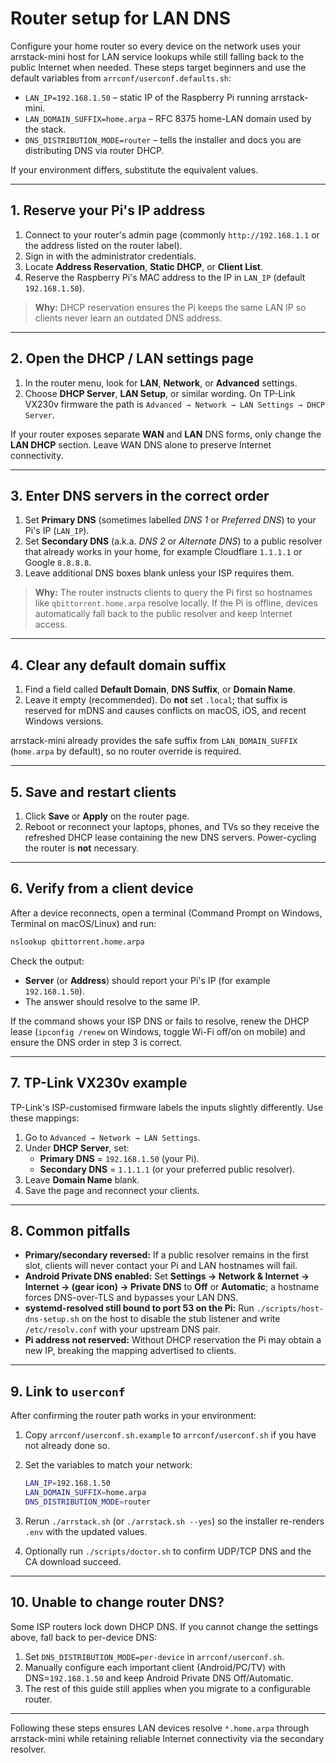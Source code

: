 # Router setup for LAN DNS

Configure your home router so every device on the network uses your arrstack-mini host for LAN service lookups while still falling back to the public Internet when needed. These steps target beginners and use the default variables from `arrconf/userconf.defaults.sh`:

- `LAN_IP=192.168.1.50` – static IP of the Raspberry Pi running arrstack-mini.
- `LAN_DOMAIN_SUFFIX=home.arpa` – RFC 8375 home-LAN domain used by the stack.
- `DNS_DISTRIBUTION_MODE=router` – tells the installer and docs you are distributing DNS via router DHCP.

If your environment differs, substitute the equivalent values.

---

## 1. Reserve your Pi's IP address

1. Connect to your router's admin page (commonly `http://192.168.1.1` or the address listed on the router label).
2. Sign in with the administrator credentials.
3. Locate **Address Reservation**, **Static DHCP**, or **Client List**.
4. Reserve the Raspberry Pi's MAC address to the IP in `LAN_IP` (default `192.168.1.50`).

> **Why:** DHCP reservation ensures the Pi keeps the same LAN IP so clients never learn an outdated DNS address.

---

## 2. Open the DHCP / LAN settings page

1. In the router menu, look for **LAN**, **Network**, or **Advanced** settings.
2. Choose **DHCP Server**, **LAN Setup**, or similar wording. On TP-Link VX230v firmware the path is `Advanced → Network → LAN Settings → DHCP Server`.

If your router exposes separate **WAN** and **LAN** DNS forms, only change the **LAN DHCP** section. Leave WAN DNS alone to preserve Internet connectivity.

---

## 3. Enter DNS servers in the correct order

1. Set **Primary DNS** (sometimes labelled *DNS 1* or *Preferred DNS*) to your Pi's IP (`LAN_IP`).
2. Set **Secondary DNS** (a.k.a. *DNS 2* or *Alternate DNS*) to a public resolver that already works in your home, for example Cloudflare `1.1.1.1` or Google `8.8.8.8`.
3. Leave additional DNS boxes blank unless your ISP requires them.

> **Why:** The router instructs clients to query the Pi first so hostnames like `qbittorrent.home.arpa` resolve locally. If the Pi is offline, devices automatically fall back to the public resolver and keep Internet access.

---

## 4. Clear any default domain suffix

1. Find a field called **Default Domain**, **DNS Suffix**, or **Domain Name**.
2. Leave it empty (recommended). Do **not** set `.local`; that suffix is reserved for mDNS and causes conflicts on macOS, iOS, and recent Windows versions.

arrstack-mini already provides the safe suffix from `LAN_DOMAIN_SUFFIX` (`home.arpa` by default), so no router override is required.

---

## 5. Save and restart clients

1. Click **Save** or **Apply** on the router page.
2. Reboot or reconnect your laptops, phones, and TVs so they receive the refreshed DHCP lease containing the new DNS servers. Power-cycling the router is **not** necessary.

---

## 6. Verify from a client device

After a device reconnects, open a terminal (Command Prompt on Windows, Terminal on macOS/Linux) and run:

```bash
nslookup qbittorrent.home.arpa
```

Check the output:

- **Server** (or **Address**) should report your Pi's IP (for example `192.168.1.50`).
- The answer should resolve to the same IP.

If the command shows your ISP DNS or fails to resolve, renew the DHCP lease (`ipconfig /renew` on Windows, toggle Wi-Fi off/on on mobile) and ensure the DNS order in step 3 is correct.

---

## 7. TP-Link VX230v example

TP-Link's ISP-customised firmware labels the inputs slightly differently. Use these mappings:

1. Go to `Advanced → Network → LAN Settings`.
2. Under **DHCP Server**, set:
   - **Primary DNS** = `192.168.1.50` (your Pi).
   - **Secondary DNS** = `1.1.1.1` (or your preferred public resolver).
3. Leave **Domain Name** blank.
4. Save the page and reconnect your clients.

---

## 8. Common pitfalls

- **Primary/secondary reversed:** If a public resolver remains in the first slot, clients will never contact your Pi and LAN hostnames will fail.
- **Android Private DNS enabled:** Set **Settings → Network & Internet → Internet → (gear icon) → Private DNS** to **Off** or **Automatic**; a hostname forces DNS-over-TLS and bypasses your LAN DNS.
- **systemd-resolved still bound to port 53 on the Pi:** Run `./scripts/host-dns-setup.sh` on the host to disable the stub listener and write `/etc/resolv.conf` with your upstream DNS pair.
- **Pi address not reserved:** Without DHCP reservation the Pi may obtain a new IP, breaking the mapping advertised to clients.

---

## 9. Link to `userconf`

After confirming the router path works in your environment:

1. Copy `arrconf/userconf.sh.example` to `arrconf/userconf.sh` if you have not already done so.
2. Set the variables to match your network:

   ```bash
   LAN_IP=192.168.1.50
   LAN_DOMAIN_SUFFIX=home.arpa
   DNS_DISTRIBUTION_MODE=router
   ```

3. Rerun `./arrstack.sh` (or `./arrstack.sh --yes`) so the installer re-renders `.env` with the updated values.
4. Optionally run `./scripts/doctor.sh` to confirm UDP/TCP DNS and the CA download succeed.

---

## 10. Unable to change router DNS?

Some ISP routers lock down DHCP DNS. If you cannot change the settings above, fall back to per-device DNS:

1. Set `DNS_DISTRIBUTION_MODE=per-device` in `arrconf/userconf.sh`.
2. Manually configure each important client (Android/PC/TV) with DNS=`192.168.1.50` and keep Android Private DNS Off/Automatic.
3. The rest of this guide still applies when you migrate to a configurable router.

---

Following these steps ensures LAN devices resolve `*.home.arpa` through arrstack-mini while retaining reliable Internet connectivity via the secondary resolver.
